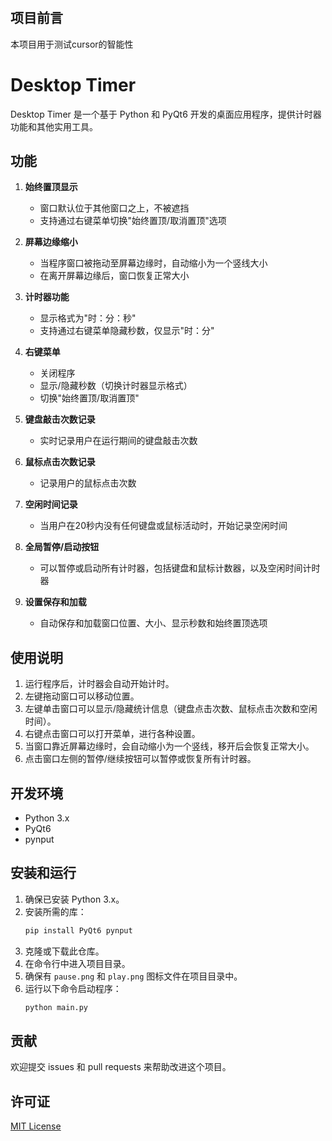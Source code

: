 # 

## 项目前言

本项目用于测试cursor的智能性



# Desktop Timer




Desktop Timer 是一个基于 Python 和 PyQt6 开发的桌面应用程序，提供计时器功能和其他实用工具。

## 功能

1. **始终置顶显示**
   - 窗口默认位于其他窗口之上，不被遮挡
   - 支持通过右键菜单切换"始终置顶/取消置顶"选项

2. **屏幕边缘缩小**
   - 当程序窗口被拖动至屏幕边缘时，自动缩小为一个竖线大小
   - 在离开屏幕边缘后，窗口恢复正常大小

3. **计时器功能**
   - 显示格式为"时：分：秒"
   - 支持通过右键菜单隐藏秒数，仅显示"时：分"

4. **右键菜单**
   - 关闭程序
   - 显示/隐藏秒数（切换计时器显示格式）
   - 切换"始终置顶/取消置顶"

5. **键盘敲击次数记录**
   - 实时记录用户在运行期间的键盘敲击次数

6. **鼠标点击次数记录**
   - 记录用户的鼠标点击次数

7. **空闲时间记录**
   - 当用户在20秒内没有任何键盘或鼠标活动时，开始记录空闲时间

8. **全局暂停/启动按钮**
   - 可以暂停或启动所有计时器，包括键盘和鼠标计数器，以及空闲时间计时器

9. **设置保存和加载**
   - 自动保存和加载窗口位置、大小、显示秒数和始终置顶选项

## 使用说明

1. 运行程序后，计时器会自动开始计时。
2. 左键拖动窗口可以移动位置。
3. 左键单击窗口可以显示/隐藏统计信息（键盘点击次数、鼠标点击次数和空闲时间）。
4. 右键点击窗口可以打开菜单，进行各种设置。
5. 当窗口靠近屏幕边缘时，会自动缩小为一个竖线，移开后会恢复正常大小。
6. 点击窗口左侧的暂停/继续按钮可以暂停或恢复所有计时器。

## 开发环境

- Python 3.x
- PyQt6
- pynput

## 安装和运行

1. 确保已安装 Python 3.x。
2. 安装所需的库：
   ```bash
   pip install PyQt6 pynput
   ```
3. 克隆或下载此仓库。
4. 在命令行中进入项目目录。
5. 确保有 `pause.png` 和 `play.png` 图标文件在项目目录中。
6. 运行以下命令启动程序：
   ```bash
   python main.py
   ```

## 贡献

欢迎提交 issues 和 pull requests 来帮助改进这个项目。

## 许可证

[MIT License](LICENSE)